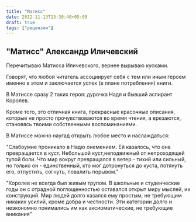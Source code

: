 ```yaml
---
title: "Матисс"
date: 2012-11-13T13:30:40+05:00
draft: true
tags: ["рецензии"]
---
```


## "Матисс" Александр Иличевский
Перечитываю Матисса Иличевского, вернее вырываю кусками.

Говорят, что любой читатель ассоциирует себя с тем или иным героем именно в этом и заключается успех (в плане потребления) книги.

В Матиссе сразу 2 таких героя: дурочка Надя и бывший аспирант Королев.

Кроме того, это отличная книга, прекрасные красочные описания, которые не просто прочувствоваются во время чтения, а  врезаются, становясь твоими собственными воспоминаниями.

В Матиссе можно наугад открыть любое место и наслаждаться:

"Слабоумие проникало в Надю онемением. Ей казалось, что она превращается в куст. Небольшой куст,неподвижный от непроходящей тупой боли. Что мир вокруг превращался в ветер - тихий или сильный, но только он - единственный, кто мог дотронуться до куста, потянуть его, отпустить, согнуть, повалить порывом."

"Королев не всегда был живым трупом. В школьные и студенческие годы он с отрадной поглощенностью оставался открыт миру мыслей, их конструкций. Мир людей долго казался ему простым, не требующим никаких усилий, кроме добра и честности. Эти категории долго и неэкономно понимались им как аксиоматические, не требующие вникания"